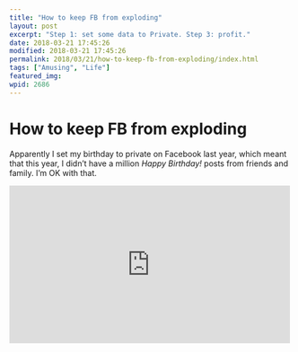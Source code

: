 ```yaml
---
title: "How to keep FB from exploding"
layout: post
excerpt: "Step 1: set some data to Private. Step 3: profit."
date: 2018-03-21 17:45:26
modified: 2018-03-21 17:45:26
permalink: 2018/03/21/how-to-keep-fb-from-exploding/index.html
tags: ["Amusing", "Life"]
featured_img: 
wpid: 2686
---
```


# How to keep FB from exploding

Apparently I set my birthday to private on Facebook last year, which meant that this year, I didn’t have a million *Happy Birthday!* posts from friends and family. I’m OK with that.

<iframe allow="accelerometer; autoplay; clipboard-write; encrypted-media; gyroscope; picture-in-picture; web-share" allowfullscreen="" frameborder="0" height="281" loading="lazy" src="https://www.youtube.com/embed/93w8geO-oPw?feature=oembed" title="Cartman's Birthday jingle (SUBSCRIBE NOW)" width="500"></iframe>